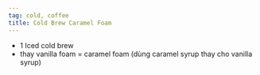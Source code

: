 ```yaml
---
tag: cold, coffee
title: Cold Brew Caramel Foam
---
```


- 1 Iced cold brew
- thay vanilla foam = caramel foam (dùng caramel syrup thay cho vanilla syrup)